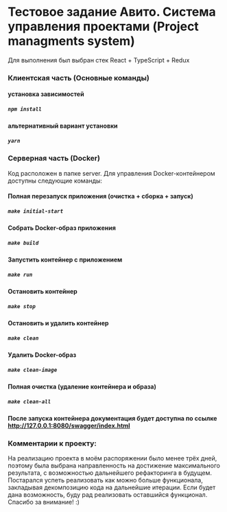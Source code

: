 # Тестовое задание Авито. Система управления проектами (Project managments system)

Для выполнения был выбран стек React + TypeScript + Redux

### Клиентская часть (Основные команды)

#### установка зависимостей

##### `npm install`

#### альтернативный вариант установки

##### `yarn`

### Серверная часть (Docker)

Код расположен в папке server.
Для управления Docker-контейнером доступны следующие команды:

#### Полная перезапуск приложения (очистка + сборка + запуск)

##### `make initial-start`

#### Собрать Docker-образ приложения

##### `make build`

#### Запустить контейнер с приложением

##### `make run`

#### Остановить контейнер

##### `make stop`

#### Остановить и удалить контейнер

##### `make clean`

#### Удалить Docker-образ

##### `make clean-image`

#### Полная очистка (удаление контейнера и образа)

##### `make clean-all`

#### После запуска контейнера документация будет доступна по ссылке http://127.0.0.1:8080/swagger/index.html

### Комментарии к проекту:

На реализацию проекта в моём распоряжении было менее трёх дней, поэтому была выбрана направленность на достижение максимального результата, с возможностью дальнейшего рефакторинга в будущем. Постарался успеть реализовать как можно больше функционала, закладывая декомпозицию кода на дальнейшие итерации. Если будет дана возможность, буду рад реализовать оставшийся функционал. Спасибо за внимание! :)

